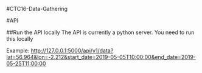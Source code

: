 #CTC16-Data-Gathering

#API

##Run the API locally
The API is currently a python server. You need to run this locally

Example: 
http://127.0.0.1:5000/api/v1/data?lat=56.964&lon=-2.212&start_date=2019-05-05T10:00:00&end_date=2019-05-25T11:00:00
